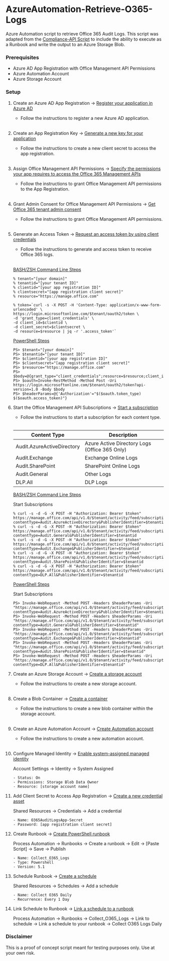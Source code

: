 # AzureAutomation-Retrieve-O365-Logs

Azure Automation script to retrieve Office 365 Audit Logs. This script was adapted from the [Compliance-API Script](https://github.com/walidelmorsy/Microsoft-365-Compliance-API) to include the ability to execute as a Runbook and write the output to an Azure Storage Blob.


### Prerequisites

- Azure AD App Registration with Office Management API Permissions
- Azure Automation Account
- Azure Storage Account

### Setup

1. Create an Azure AD App Registration &rarr; [Register your application in Azure AD](https://learn.microsoft.com/en-us/office/office-365-management-api/get-started-with-office-365-management-apis#register-your-application-in-azure-ad)

	- Follow the instructions to register a new Azure AD application.
	<br>

2. Create an App Registration Key &rarr; [Generate a new key for your application](https://learn.microsoft.com/en-us/office/office-365-management-api/get-started-with-office-365-management-apis#generate-a-new-key-for-your-application)

	- Follow the instructions to create a new client secret to access the app registration.
	<br>

3. Assign Office Management API Permissions &rarr; [Specify the permissions your app requires to access the Office 365 Management APIs](https://learn.microsoft.com/en-us/office/office-365-management-api/get-started-with-office-365-management-apis#specify-the-permissions-your-app-requires-to-access-the-office-365-management-apis)

	- Follow the instructions to grant Office Management API permissions to the App Registration.
	<br>

4. Grant Admin Consent for Office Management API Permissions &rarr; [Get Office 365 tenant admin consent](https://learn.microsoft.com/en-us/office/office-365-management-api/get-started-with-office-365-management-apis#get-office-365-tenant-admin-consent)

	- Follow the instructions to grant Office Management API permissions.
	<br>

5. Generate an Access Token &rarr; [Request an access token by using client credentials](https://learn.microsoft.com/en-us/office/office-365-management-api/get-started-with-office-365-management-apis#request-an-access-token-by-using-client-credentials)

	- Follow the instructions to generate and access token to receive Office 365 logs. 
	<br>

	<ins>BASH/ZSH Command Line Steps</ins>

	```
	% tenant="[your domain]"
	% tenantid="[your tenant ID]"
	% clientid="[your app registration ID]"
	% clientsecret="[app registration client secret]"
	% resource="https://manage.office.com"
	
	% token=`curl -s -X POST -H 'Content-Type: application/x-www-form-urlencoded' \
	https://login.microsoftonline.com/$tenant/oauth2/token \
	-d 'grant_type=client_credentials' \
	-d client_id=$clientid \
	-d client_secret=$clientsecret \
	-d resource=$resource | jq -r '.access_token'`
	```

	<ins>PowerShell Steps</ins>

	```
	PS> $tenant="[your domain]"
	PS> $tenantid="[your tenant ID]"
	PS> $clientid="[your app registration ID]"
	PS> $clientsecret="[app registration client secret]"
	PS> $resource="https://manage.office.com" 
	PS> $body=@{grant_type="client_credentials";resource=$resource;client_id=$clientid;client_secret=$clientsecret} 
	PS> $oauth=Invoke-RestMethod -Method Post -Uri https://login.microsoftonline.com/$tenant/oauth2/token?api-version=1.0 -Body $body 
	PS> $headerParams=@{'Authorization'="$($oauth.token_type) $($oauth.access_token)"}
	```

6. Start the Office Management API Subscriptions &rarr; [Start a subscription](https://learn.microsoft.com/en-us/office/office-365-management-api/office-365-management-activity-api-reference?source=recommendations#start-a-subscription)

	- Follow the instructions to start a subscription for each content type. 
	<br>


	|        Content Type        |                  Description                  |
	|----------------------------|-----------------------------------------------|
	| Audit.AzureActiveDirectory | Azure Active Directory Logs (Office 365 Only) |
	| Audit.Exchange             | Exchange Online Logs                          |
	| Audit.SharePoint           | SharePoint Online Logs                        |
	| Audit.General              | Other Logs                                    |
	| DLP.All                    | DLP Logs                                      |


	<ins>BASH/ZSH Command Line Steps</ins>

	Start Subscriptions

	```
	% curl -s -d -G -X POST -H "Authorization: Bearer $token" https://manage.office.com/api/v1.0/$tenant/activity/feed/subscriptions/start?contentType=Audit.AzureActiveDirectory&PublisherIdentifier=$tenantid
	% curl -s -d -G -X POST -H "Authorization: Bearer $token" https://manage.office.com/api/v1.0/$tenant/activity/feed/subscriptions/start?contentType=Audit.General&PublisherIdentifier=$tenantid
	% curl -s -d -G -X POST -H "Authorization: Bearer $token" https://manage.office.com/api/v1.0/$tenant/activity/feed/subscriptions/start?contentType=Audit.Exchange&PublisherIdentifier=$tenantid
	% curl -s -d -G -X POST -H "Authorization: Bearer $token" https://manage.office.com/api/v1.0/$tenant/activity/feed/subscriptions/start?contentType=Audit.SharePoint&PublisherIdentifier=$tenantid
	% curl -s -d -G -X POST -H "Authorization: Bearer $token" https://manage.office.com/api/v1.0/$tenant/activity/feed/subscriptions/start?contentType=DLP.All&PublisherIdentifier=$tenantid
	```
	<ins>PowerShell Steps</ins>

	Start Subscriptions

	```
	PS> Invoke-WebRequest -Method POST -Headers $headerParams -Uri "https://manage.office.com/api/v1.0/$tenant/activity/feed/subscriptions/start?contentType=Audit.AzureActiveDirectory&PublisherIdentifier=$tenantid"
	PS> Invoke-WebRequest -Method POST -Headers $headerParams -Uri "https://manage.office.com/api/v1.0/$tenant/activity/feed/subscriptions/start?contentType=Audit.General&PublisherIdentifier=$tenantid"
	PS> Invoke-WebRequest -Method POST -Headers $headerParams -Uri "https://manage.office.com/api/v1.0/$tenant/activity/feed/subscriptions/start?contentType=Audit.Exchange&PublisherIdentifier=$tenantid"
	PS> Invoke-WebRequest -Method POST -Headers $headerParams -Uri "https://manage.office.com/api/v1.0/$tenant/activity/feed/subscriptions/start?contentType=Audit.SharePoint&PublisherIdentifier=$tenantid"
	PS> Invoke-WebRequest -Method POST -Headers $headerParams -Uri "https://manage.office.com/api/v1.0/$tenant/activity/feed/subscriptions/start?contentType=DLP.All&PublisherIdentifier=$tenantid"
	```

7. Create an Azure Storage Account &rarr; [Create a storage account](https://learn.microsoft.com/en-us/azure/storage/common/storage-account-create?tabs=azure-portal#create-a-storage-account-1) 
	- Follow the instructions to create a new storage account.
	<br>

8. Create a Blob Container &rarr; [Create a container](https://learn.microsoft.com/en-us/azure/storage/blobs/blob-containers-portal#create-a-container)
	- Follow the instructions to create a new blob container within the storage account.
	<br>

9. Create an Azure Automation Account &rarr; [Create Automation account](https://learn.microsoft.com/en-us/azure/automation/quickstarts/create-azure-automation-account-portal#create-automation-account)

	- Follow the instructions to create a new automation account.
	<br>

10. Configure Managed Identity &rarr; [Enable system-assigned managed identity](https://learn.microsoft.com/en-us/azure/automation/quickstarts/enable-managed-identity#enable-system-assigned-managed-identity)

	Account Settings &rarr; Identity &rarr; System Assigned

		- Status: On
		- Permissions: Storage Blob Data Owner
		- Resource: [storage account name]

11. Add Client Secret to Access App Registration &rarr; [Create a new credential asset](https://learn.microsoft.com/en-us/azure/automation/shared-resources/credentials?tabs=azure-powershell#create-a-new-credential-asset)

	Shared Resources &rarr; Credentials &rarr; Add a credential 

		- Name: O365AuditLogsApp-Secret
		- Password: [app registration client secret]

12. Create Runbook  &rarr; [Create PowerShell runbook](https://learn.microsoft.com/en-us/azure/automation/learn/powershell-runbook-managed-identity#create-powershell-runbook)

	Process Automation &rarr; Runbooks &rarr; Create a runbook &rarr; Edit &rarr; [Paste Script] &rarr; Save &rarr; Publish

		- Name: Collect_O365_Logs
		- Type: Powershell
		- Version: 5.1

13. Schedule Runbook &rarr; [Create a schedule](https://learn.microsoft.com/en-us/azure/automation/shared-resources/schedules#create-a-schedule)

	Shared Resources &rarr; Schedules &rarr; Add a schedule

		- Name: Collect O365 Daily
		- Recurrence: Every 1 Day

14. Link Schedule to Runbook &rarr; [Link a schedule to a runbook](https://learn.microsoft.com/en-us/azure/automation/shared-resources/schedules#link-a-schedule-to-a-runbook)


	Process Automation &rarr; Runbooks &rarr; Collect_O365_Logs &rarr; Link to schedule &rarr; Link a schedule to your runbook &rarr; Collect O365 Logs Daily

### Disclaimer

This is a proof of concept script meant for testing purposes only. Use at your own risk.


